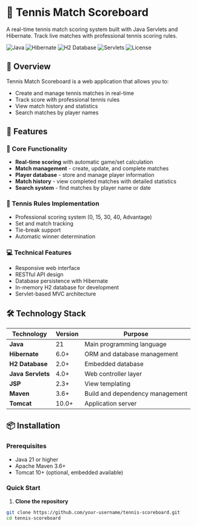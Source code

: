 # 🎾 Tennis Match Scoreboard

A real-time tennis match scoring system built with Java Servlets and Hibernate. Track live matches with professional tennis scoring rules.

![Java](https://img.shields.io/badge/Java-21-orange?style=flat-square)
![Hibernate](https://img.shields.io/badge/Hibernate-6.0-blue?style=flat-square)
![H2 Database](https://img.shields.io/badge/H2-Database-green?style=flat-square)
![Servlets](https://img.shields.io/badge/Servlets-API-yellow?style=flat-square)
![License](https://img.shields.io/badge/License-MIT-lightgrey?style=flat-square)

## 📖 Overview

Tennis Match Scoreboard is a web application that allows you to:
- Create and manage tennis matches in real-time
- Track score with professional tennis rules
- View match history and statistics
- Search matches by player names

## 🚀 Features

### 🎯 Core Functionality
- **Real-time scoring** with automatic game/set calculation
- **Match management** - create, update, and complete matches
- **Player database** - store and manage player information
- **Match history** - view completed matches with detailed statistics
- **Search system** - find matches by player name or date

### 🎾 Tennis Rules Implementation
- Professional scoring system (0, 15, 30, 40, Advantage)
- Set and match tracking
- Tie-break support
- Automatic winner determination

### 💻 Technical Features
- Responsive web interface
- RESTful API design
- Database persistence with Hibernate
- In-memory H2 database for development
- Servlet-based MVC architecture

## 🛠️ Technology Stack

| Technology | Version | Purpose |
|------------|---------|---------|
| **Java** | 21 | Main programming language |
| **Hibernate** | 6.0+ | ORM and database management |
| **H2 Database** | 2.0+ | Embedded database |
| **Java Servlets** | 4.0+ | Web controller layer |
| **JSP** | 2.3+ | View templating |
| **Maven** | 3.6+ | Build and dependency management |
| **Tomcat** | 10.0+ | Application server |

## 📦 Installation

### Prerequisites
- Java 21 or higher
- Apache Maven 3.6+
- Tomcat 10+ (optional, embedded available)

### Quick Start

1. **Clone the repository**
```bash
git clone https://github.com/your-username/tennis-scoreboard.git
cd tennis-scoreboard
